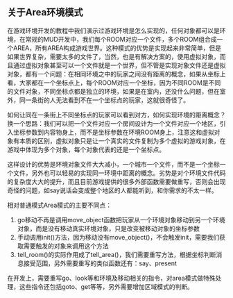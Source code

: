 ## 关于Area环境模式

在游戏环境开发的教程中我们演示过游戏环境是怎么实现的，任何对象都可以是环境，在常规的MUD开发中，我们每个ROOM对应一个文件，多个ROOM组合成一个AREA，所有AREA构成游戏世界。这种模式的优势是实现起来非常简单，但是如果世界复杂，需要太多的文件了，当然，也是有解决方案的，使用虚拟对象，而且通过虚拟对象甚至可以一个文件就是一个世界，但不管是实现对象文件还是虚拟对象，都有一个问题：在相同环境之中的玩家之间没有距离的概念，如果从坐标上看，大家都在一个坐标点上，每个ROOM对应一个坐标，因为不同ROOM是不同的文件对象，不同坐标点都是独立的环境，如果是在室内，还没什么问题，但在室外，同一条街的人无法看到不在一个坐标点的玩家，这就很奇怪了。

如何让同在一条街上不同坐标点的玩家可以看到对方，如何实现环境的距离概念？换一个思路：我们可以把一个文件对应一个房间设计为一个文件对应一个地区，引入坐标参数到内容物身上，而不是坐标参数在环境ROOM身上，注意这和虚拟对象有本质的区别，虚拟对象只是让一个真实的文件复制为多个虚拟的游戏对象，在游戏中体现为多个对象，每个对象代表的还是一个坐标点。

这样设计的优势是环境对象文件大大减小，一个城市一个文件，而不是一个坐标一个文件，另外也可以轻易的实现同一环境中距离的概念。劣势是对个环境文件代码的复杂度大大的提升，而且目前游戏提供的很多外部函数需要做重写，否则会出现奇怪的问题，如say说话会变成整个地区的人都能听到，和你需求的不太一样。

相对普通模式Area模式的主要不同点：

1. go移动不再是调用move_object函数把玩家从一个环境对象移动到另一个环境对象，而是没有移动真实环境对象，只是改变被移动对象的坐标参数
2. 手动调用init()方法，因为移动没有move_object()，不会触发init，需要我们获取需要触发的对象来调用这个方法
3. tell_room()的实际作用成了tell_area()，我们需要重写方法，根据坐标判断消息接受范围，另外需要重写的类似函数还有：say、present

在开发上，需要重写go、look等和环境及移动相关的指令，对area模式做特殊处理，这些指令还包括goto、get等等，另外需要增加区域模式的判断。
